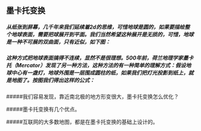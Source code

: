 ## 墨卡托变换

##### 从纸张到屏幕，几千年来我们延续着2d的思维，可惜地球是圆的，如果要描绘整个地球表面，需要把球展开到平面。我们当然希望这种展开是无损的，可惜，地球是一种不可展的双曲面，只有近似，如下图：

##### 这种方式把地球表面搞得不连续，显然不是很理想。500年前，荷兰地理学家墨卡托（Mercator）发现了另一种方法，这种方法的有一种简单的理解方式：假设地球中心有一盏灯，地球外围是一层围成圆柱的纸，如果我们把灯光投影到纸上，就是地图了。按图我们得出这样的公式：

#####我们容易发现，靠近南北极的地方形变很大，墨卡托变换怎么优化？

#####墨卡托变换有几个优点。

#####互联网的大多数地图，都是在墨卡托变换的基础上设计的。
